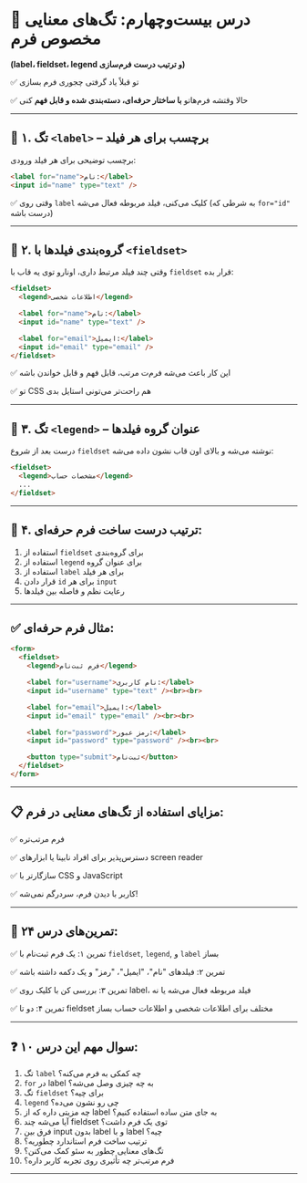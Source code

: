 # 🧾 درس بیست‌وچهارم: تگ‌های معنایی مخصوص فرم

**(label، fieldset، legend و ترتیب درست فرم‌سازی)**

✅ تو قبلاً یاد گرفتی چجوری فرم بسازی

✅ حالا وقتشه فرم‌هاتو **با ساختار حرفه‌ای، دسته‌بندی شده و قابل فهم** کنی

---

## 📌 ۱. تگ `<label>` – برچسب برای هر فیلد

برچسب توضیحی برای هر فیلد ورودی:

```html
<label for="name">نام:</label>
<input id="name" type="text" />
```

✅ وقتی روی `label` کلیک می‌کنی، فیلد مربوطه فعال می‌شه
(به شرطی که `for="id"` درست باشه)

---

## 📌 ۲. گروه‌بندی فیلدها با `<fieldset>`

وقتی چند فیلد مرتبط داری، اونارو توی یه قاب با `fieldset` قرار بده:

```html
<fieldset>
  <legend>اطلاعات شخصی</legend>

  <label for="name">نام:</label>
  <input id="name" type="text" />

  <label for="email">ایمیل:</label>
  <input id="email" type="email" />
</fieldset>
```

✅ این کار باعث می‌شه فرم‌ت مرتب، قابل فهم و قابل خواندن باشه

✅ تو CSS هم راحت‌تر می‌تونی استایل بدی

---

## 📌 ۳. تگ `<legend>` – عنوان گروه فیلدها

درست بعد از شروع `fieldset` نوشته می‌شه و بالای اون قاب نشون داده می‌شه:

```html
<fieldset>
  <legend>مشخصات حساب</legend>
  ...
</fieldset>
```

---

## 📌 ۴. ترتیب درست ساخت فرم حرفه‌ای:

1. استفاده از `fieldset` برای گروه‌بندی
2. استفاده از `legend` برای عنوان گروه
3. استفاده از `label` برای هر فیلد
4. قرار دادن `id` برای هر `input`
5. رعایت نظم و فاصله بین فیلدها

---

## ✅ مثال فرم حرفه‌ای:

```html
<form>
  <fieldset>
    <legend>فرم ثبت‌نام</legend>

    <label for="username">نام کاربری:</label>
    <input id="username" type="text" /><br><br>

    <label for="email">ایمیل:</label>
    <input id="email" type="email" /><br><br>

    <label for="password">رمز عبور:</label>
    <input id="password" type="password" /><br><br>

    <button type="submit">ثبت‌نام</button>
  </fieldset>
</form>
```

---

## 📋 مزایای استفاده از تگ‌های معنایی در فرم:

✅ فرم مرتب‌تره

✅ دسترس‌پذیر برای افراد نابینا یا ابزارهای screen reader

✅ سازگارتر با CSS و JavaScript

✅ کاربر با دیدن فرم، سردرگم نمی‌شه!

---

## 🧪 تمرین‌های درس ۲۴:

✅ تمرین ۱: یک فرم ثبت‌نام با `fieldset`, `legend`, و `label` بساز

✅ تمرین ۲: فیلدهای "نام"، "ایمیل"، "رمز" و یک دکمه داشته باشه

✅ تمرین ۳: بررسی کن با کلیک روی label، فیلد مربوطه فعال می‌شه یا نه

✅ تمرین ۴: دو تا fieldset مختلف برای اطلاعات شخصی و اطلاعات حساب بساز

---

## ❓ ۱۰ سوال مهم این درس:

1. تگ `label` چه کمکی به فرم می‌کنه؟
2. `for` در label به چه چیزی وصل می‌شه؟
3. تگ `fieldset` برای چیه؟
4. `legend` چی رو نشون می‌ده؟
5. چه مزیتی داره که از label به جای متن ساده استفاده کنیم؟
6. آیا می‌شه چند fieldset توی یک فرم داشت؟
7. فرق بین input بدون label و با label چیه؟
8. ترتیب ساخت فرم استاندارد چطوریه؟
9. تگ‌های معنایی چطور به سئو کمک می‌کنن؟
10. فرم مرتب‌تر چه تأثیری روی تجربه کاربر داره؟

---
